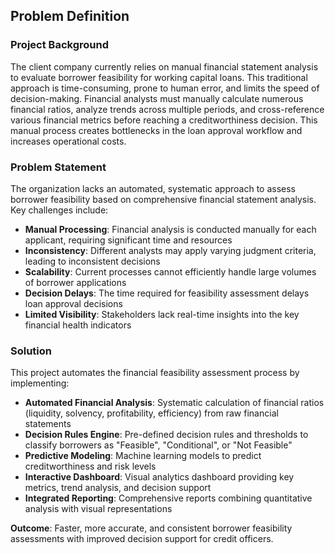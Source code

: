     
## Problem Definition

### Project Background

The client company currently relies on manual financial statement analysis to evaluate borrower feasibility for working capital loans. This traditional approach is time-consuming, prone to human error, and limits the speed of decision-making. Financial analysts must manually calculate numerous financial ratios, analyze trends across multiple periods, and cross-reference various financial metrics before reaching a creditworthiness decision. This manual process creates bottlenecks in the loan approval workflow and increases operational costs.

### Problem Statement

The organization lacks an automated, systematic approach to assess borrower feasibility based on comprehensive financial statement analysis. Key challenges include:

- **Manual Processing**: Financial analysis is conducted manually for each applicant, requiring significant time and resources
- **Inconsistency**: Different analysts may apply varying judgment criteria, leading to inconsistent decisions
- **Scalability**: Current processes cannot efficiently handle large volumes of borrower applications
- **Decision Delays**: The time required for feasibility assessment delays loan approval decisions
- **Limited Visibility**: Stakeholders lack real-time insights into the key financial health indicators

### Solution

This project automates the financial feasibility assessment process by implementing:

- **Automated Financial Analysis**: Systematic calculation of financial ratios (liquidity, solvency, profitability, efficiency) from raw financial statements
- **Decision Rules Engine**: Pre-defined decision rules and thresholds to classify borrowers as "Feasible", "Conditional", or "Not Feasible"
- **Predictive Modeling**: Machine learning models to predict creditworthiness and risk levels
- **Interactive Dashboard**: Visual analytics dashboard providing key metrics, trend analysis, and decision support
- **Integrated Reporting**: Comprehensive reports combining quantitative analysis with visual representations

**Outcome**: Faster, more accurate, and consistent borrower feasibility assessments with improved decision support for credit officers.
